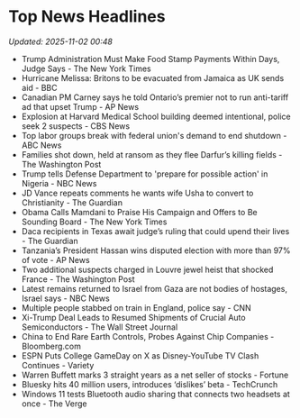 # Top News Headlines

_Updated: 2025-11-02 00:48_

- Trump Administration Must Make Food Stamp Payments Within Days, Judge Says - The New York Times
- Hurricane Melissa: Britons to be evacuated from Jamaica as UK sends aid - BBC
- Canadian PM Carney says he told Ontario’s premier not to run anti-tariff ad that upset Trump - AP News
- Explosion at Harvard Medical School building deemed intentional, police seek 2 suspects - CBS News
- Top labor groups break with federal union's demand to end shutdown - ABC News
- Families shot down, held at ransom as they flee Darfur’s killing fields - The Washington Post
- Trump tells Defense Department to 'prepare for possible action' in Nigeria - NBC News
- JD Vance repeats comments he wants wife Usha to convert to Christianity - The Guardian
- Obama Calls Mamdani to Praise His Campaign and Offers to Be Sounding Board - The New York Times
- Daca recipients in Texas await judge’s ruling that could upend their lives - The Guardian
- Tanzania’s President Hassan wins disputed election with more than 97% of vote - AP News
- Two additional suspects charged in Louvre jewel heist that shocked France - The Washington Post
- Latest remains returned to Israel from Gaza are not bodies of hostages, Israel says - NBC News
- Multiple people stabbed on train in England, police say - CNN
- Xi-Trump Deal Leads to Resumed Shipments of Crucial Auto Semiconductors - The Wall Street Journal
- China to End Rare Earth Controls, Probes Against Chip Companies - Bloomberg.com
- ESPN Puts College GameDay on X as Disney-YouTube TV Clash Continues - Variety
- Warren Buffett marks 3 straight years as a net seller of stocks - Fortune
- Bluesky hits 40 million users, introduces ‘dislikes’ beta - TechCrunch
- Windows 11 tests Bluetooth audio sharing that connects two headsets at once - The Verge